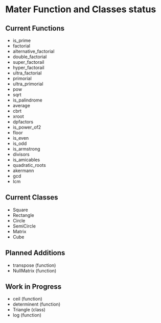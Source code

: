 # Mater Function and Classes status

## Current Functions
-  is_prime
-  factorial
-  alternative_factorial
-  double_factorial
-  super_factorail
-  hyper_factorail
-  ultra_factorial
-  primorial
-  ultra_primorial
-  pow
-  sqrt
-  is_palindrome
-  average
-  cbrt
-  xroot
-  dpfactors
-  is_power_of2
-  floor
-  is_even
-  is_odd
-  is_armstrong
-  divisors
-  is_amicables
-  quadratic_roots
-  akermann
-  gcd
-  lcm

## Current Classes
-  Square
-  Rectangle
-  Circle
-  SemiCircle
-  Matrix
-  Cube

## Planned Additions
-  transpose (function)
-  NullMatrix (function)

## Work in Progress
-  ceil (function)
-  determinent (function)
-  Triangle (class)
-  log (function)

